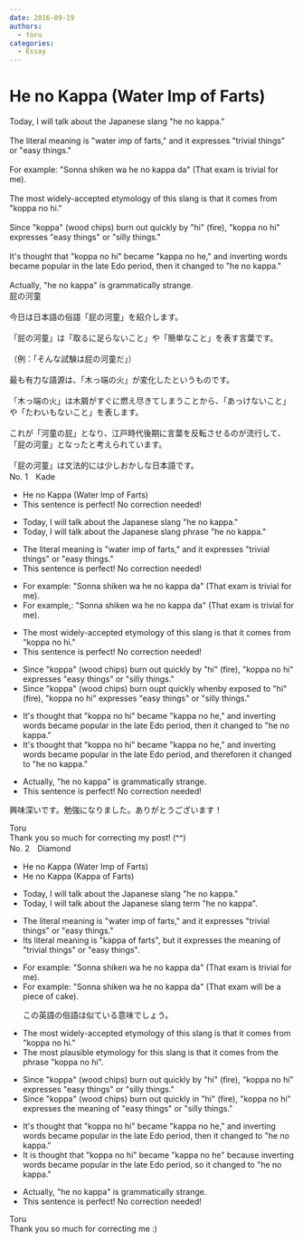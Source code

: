 ```yaml
---
date: 2016-09-19
authors:
  - toru
categories:
  - Essay
---
```


<h1 id="subject_show">He no Kappa (Water Imp of Farts)</h1>
<div class="date" hidden>Sep 19, 2016 00:21</div>
<div id="post"><div id="body_show_ori">
Today, I will talk about the Japanese slang "he no kappa."<br/><br/>The literal meaning is "water imp of farts," and it expresses "trivial things" or "easy things."<br/><br/>For example: "Sonna shiken wa he no kappa da" (That exam is trivial for me).<br/><br/>The most widely-accepted etymology of this slang is that it comes from "koppa no hi."<br/><br/>Since "koppa" (wood chips) burn out quickly by "hi" (fire), "koppa no hi" expresses "easy things" or "silly things."<br/><br/>It's thought that "koppa no hi" became "kappa no he," and inverting words became popular in the late Edo period, then it changed to "he no kappa."<br/><br/>Actually, "he no kappa" is grammatically strange.
</div></div>

<!-- more -->

<div id="post_ja"><div id="body_show_mo">
屁の河童<br/><br/>今日は日本語の俗語「屁の河童」を紹介します。<br/><br/>「屁の河童」は「取るに足らないこと」や「簡単なこと」を表す言葉です。<br/><br/>（例：「そんな試験は屁の河童だ」）<br/><br/>最も有力な語源は、「木っ端の火」が変化したというものです。<br/><br/>「木っ端の火」は木屑がすぐに燃え尽きてしまうことから、「あっけないこと」や「たわいもないこと」を表します。<br/><br/>これが「河童の屁」となり、江戸時代後期に言葉を反転させるのが流行して、「屁の河童」となったと考えられています。<br/><br/>「屁の河童」は文法的には少しおかしな日本語です。
</div></div>
<div id="block"><div class="first_name"> No. 1　<span class="just_name">Kade</span></div><div id="block2">
<ul class="correction_field">
<li class="incorrect">He no Kappa (Water Imp of Farts)</li>
<li class="corrected perfect">This sentence is perfect! No correction needed!</li>
</ul>
<ul class="correction_field">
<li class="incorrect">Today, I will talk about the Japanese slang "he no kappa."</li>
<li class="corrected correct">
Today, I will talk about the Japanese slang <span class="f_red">phrase </span>"he no kappa."
</li>
</ul>
<ul class="correction_field">
<li class="incorrect">The literal meaning is "water imp of farts," and it expresses "trivial things" or "easy things."</li>
<li class="corrected perfect">This sentence is perfect! No correction needed!</li>
</ul>
<ul class="correction_field">
<li class="incorrect">For example: "Sonna shiken wa he no kappa da" (That exam is trivial for me).</li>
<li class="corrected correct">
For example<span class="f_red">,</span><span class="f_gray"><span class="sline">:</span></span> "Sonna shiken wa he no kappa da" (That exam is trivial for me).
</li>
</ul>
<ul class="correction_field">
<li class="incorrect">The most widely-accepted etymology of this slang is that it comes from "koppa no hi."</li>
<li class="corrected perfect">This sentence is perfect! No correction needed!</li>
</ul>
<ul class="correction_field">
<li class="incorrect">Since "koppa" (wood chips) burn out quickly by "hi" (fire), "koppa no hi" expresses "easy things" or "silly things."</li>
<li class="corrected correct">
Since "koppa" (wood chips) burn <span class="f_gray"><span class="sline">o</span></span>u<span class="f_red">p</span><span class="f_gray"><span class="sline">t</span></span> quickly <span class="f_red">when</span><span class="f_gray"><span class="sline">by</span></span> <span class="f_red">exposed to </span>"hi" (fire), "koppa no hi" expresses "easy things" or "silly things."
</li>
</ul>
<ul class="correction_field">
<li class="incorrect">It's thought that "koppa no hi" became "kappa no he," and inverting words became popular in the late Edo period, then it changed to "he no kappa."</li>
<li class="corrected correct">
It's thought that "koppa no hi" became "kappa no he," and inverting words became popular in the late Edo period, <span class="f_red">and </span>the<span class="f_red">refore</span><span class="f_gray"><span class="sline">n</span></span> it changed to "he no kappa."
</li>
</ul>
<ul class="correction_field">
<li class="incorrect">Actually, "he no kappa" is grammatically strange.</li>
<li class="corrected perfect">This sentence is perfect! No correction needed!</li>
</ul>
<p class="comment_small">
 興味深いです。勉強になりました。ありがとうございます！
</p>

</div><div class="name"><span class="just_name">Toru</span><br>
Thank you so much for correcting my post! (^^)
</div>
</div>
<div id="block"><div class="first_name"> No. 2　<span class="just_name">Diamond</span></div><div id="block2">
<ul class="correction_field">
<li class="incorrect">He no Kappa (Water Imp of Farts)</li>
<li class="corrected correct">
He no Kappa (<span class="f_blue">Kappa</span> of Farts)
</li>
</ul>
<ul class="correction_field">
<li class="incorrect">Today, I will talk about the Japanese slang "he no kappa."</li>
<li class="corrected correct">
Today, I will talk about the Japanese slang <span class="f_blue">term</span> "he no kappa".
</li>
</ul>
<ul class="correction_field">
<li class="incorrect">The literal meaning is "water imp of farts," and it expresses "trivial things" or "easy things."</li>
<li class="corrected correct">
<span class="f_blue">Its</span> literal meaning is "<span class="f_blue">kappa</span> of farts", <span class="f_blue">but</span> it expresses <span class="f_blue">the meaning of</span> "trivial things" or "easy things".
</li>
</ul>
<ul class="correction_field">
<li class="incorrect">For example: "Sonna shiken wa he no kappa da" (That exam is trivial for me).</li>
<li class="corrected correct">
For example: "Sonna shiken wa he no kappa da" (That exam <span class="f_blue">will be a piece of cake</span>).
<p class="correction_comment">この英語の俗語は似ている意味でしょう。</p>
</li>
</ul>
<ul class="correction_field">
<li class="incorrect">The most widely-accepted etymology of this slang is that it comes from "koppa no hi."</li>
<li class="corrected correct">
The most <span class="f_blue">plausible</span> etymology <span class="f_blue">for</span> this slang is that it comes from <span class="f_blue">the phrase</span> "koppa no hi".
</li>
</ul>
<ul class="correction_field">
<li class="incorrect">Since "koppa" (wood chips) burn out quickly by "hi" (fire), "koppa no hi" expresses "easy things" or "silly things."</li>
<li class="corrected correct">
Since "koppa" (wood chips) burn out quickly <span class="f_blue">in</span> "hi" (fire), "koppa no hi" expresses <span class="f_blue">the meaning of </span>"easy things" or "silly things."
</li>
</ul>
<ul class="correction_field">
<li class="incorrect">It's thought that "koppa no hi" became "kappa no he," and inverting words became popular in the late Edo period, then it changed to "he no kappa."</li>
<li class="corrected correct">
It <span class="f_blue">i</span>s thought that "koppa no hi" became "kappa no he" <span class="f_blue">because</span> inverting words became popular in the late Edo period, <span class="f_blue">so it </span>changed to "he no kappa."
</li>
</ul>
<ul class="correction_field">
<li class="incorrect">Actually, "he no kappa" is grammatically strange.</li>
<li class="corrected perfect">This sentence is perfect! No correction needed!</li>
</ul>
</div><div class="name"><span class="just_name">Toru</span><br>
Thank you so much for correcting me :)
</div>
</div>
